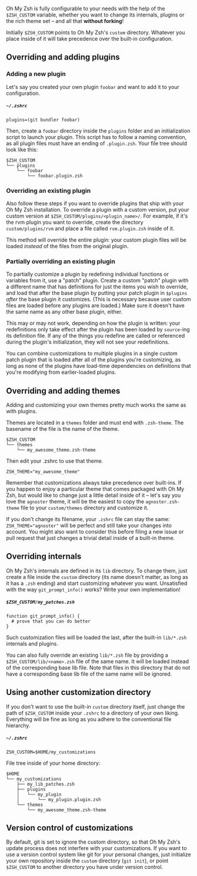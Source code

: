 Oh My Zsh is fully configurable to your needs with the help of the `$ZSH_CUSTOM` variable, whether you want to change its internals, plugins or the rich theme set – and all that **without forking**!

Initially `$ZSH_CUSTOM` points to Oh My Zsh's `custom` directory. Whatever you place inside of it will take precedence over the built-in configuration.

## Overriding and adding plugins

### Adding a new plugin

Let's say you created your own plugin `foobar` and want to add it to your configuration.

##### `~/.zshrc`

```shell
plugins=(git bundler foobar)
```

Then, create a `foobar` directory inside the `plugins` folder and an initialization script to launch your plugin. This script has to follow a naming convention, as all plugin files must have an ending of `.plugin.zsh`. Your file tree should look like this:

```text
$ZSH_CUSTOM
└── plugins
    └── foobar
        └── foobar.plugin.zsh
```

### Overriding an existing plugin

Also follow these steps if you want to override plugins that ship with your Oh My Zsh installation. To override a plugin with a custom version, put your custom version at `$ZSH_CUSTOM/plugins/<plugin_name>/`. For example, if it's the rvm plugin you want to override, create the directory `custom/plugins/rvm` and place a file called `rvm.plugin.zsh` inside of it.

This method will override the entire plugin: your custom plugin files will be loaded *instead* of the files from the original plugin.

### Partially overriding an existing plugin

To partially customize a plugin by redefining individual functions or variables from it, use a "patch" plugin. Create a custom "patch" plugin with a different name that has definitions for just the items you wish to override, and load that after the base plugin by putting your patch plugin in `$plugins` *after* the base plugin it customizes. (This is necessary because user custom files are loaded before any plugins are loaded.) Make sure it doesn't have the same name as any other base plugin, either.

This may or may not work, depending on how the plugin is written: your redefinitions only take effect after the plugin has been loaded by `source`-ing its definition file. If any of the things you redefine are called or referenced during the plugin's initialization, they will not see your redefinitions.

You can combine customizations to multiple plugins in a single custom patch plugin that is loaded after all of the plugins you're customizing, as long as none of the plugins have load-time dependencies on definitions that you're modifying from earlier-loaded plugins.

## Overriding and adding themes

Adding and customizing your own themes pretty much works the same as with plugins.

Themes are located in a `themes` folder and must end with `.zsh-theme`. The basename of the file is the name of the theme.

```text
$ZSH_CUSTOM
└── themes
    └── my_awesome_theme.zsh-theme
```

Then edit your .zshrc to use that theme.

```shell
ZSH_THEME="my_awesome_theme"
```

Remember that customizations always take precedence over built-ins. If you happen to enjoy a particular theme that comes packaged with Oh My Zsh, but would like to change just a little detail inside of it – let's say you love the `agnoster` theme, it will be the easiest to copy the `agnoster.zsh-theme` file to your `custom/themes` directory and customize it.

If you don't change its filename, your `.zshrc` file can stay the same: `ZSH_THEME="agnoster"` will be perfect and still take your changes into account. You might also want to consider this before filing a new issue or pull request that just changes a trivial detail inside of a built-in theme.

## Overriding internals

Oh My Zsh's internals are defined in its `lib` directory. To change them, just create a file inside the `custom` directory (its name doesn't matter, as long as it has a `.zsh` ending) and start customizing whatever you want. Unsatisfied with the way `git_prompt_info()` works? Write your own implementation!

##### `$ZSH_CUSTOM/my_patches.zsh`

```shell
function git_prompt_info() {
  # prove that you can do better
}
```

Such customization files will be loaded the last, after the built-in `lib/*.zsh` internals and plugins.

You can also fully override an existing `lib/*.zsh` file by providing a `$ZSH_CUSTOM/lib/<name>.zsh` file of the same name. It will be loaded instead of the corresponding base lib file. Note that files in this directory that do not have a corresponding base lib file of the same name will be ignored.

## Using another customization directory

If you don't want to use the built-in `custom` directory itself, just change the path of `$ZSH_CUSTOM` inside your `.zshrc` to a directory of your own liking. Everything will be fine as long as you adhere to the conventional file hierarchy.

##### `~/.zshrc`

```shell
ZSH_CUSTOM=$HOME/my_customizations
```

File tree inside of your home directory:

```text
$HOME
└── my_customizations
    ├── my_lib_patches.zsh
    ├── plugins
    │   └── my_plugin
    │       └── my_plugin.plugin.zsh
    └── themes
        └── my_awesome_theme.zsh-theme
```

## Version control of customizations

By default, git is set to ignore the custom directory, so that Oh My Zsh's update process does not interfere with your customizations. If you want to use a version control system like git for your personal changes, just initialize your own repository inside the `custom` directory (`git init`), or point `$ZSH_CUSTOM` to another directory you have under version control.
